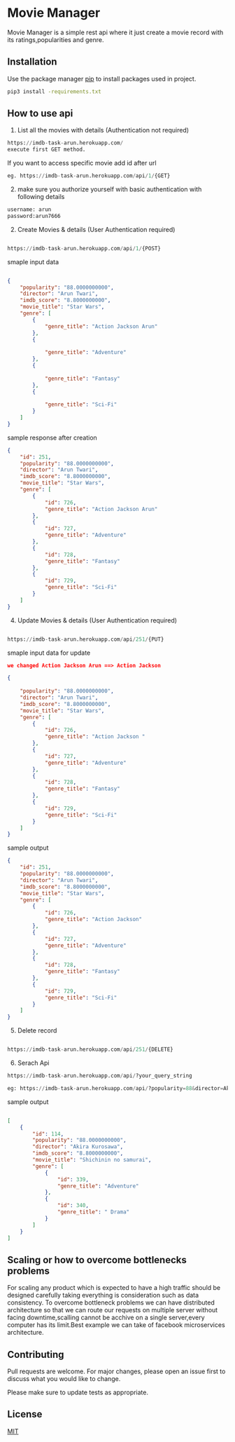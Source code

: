 # Movie Manager

Movie Manager is a simple rest api where it just create a movie record with its ratings,popularities and genre.

## Installation

Use the package manager [pip](https://pip.pypa.io/en/stable/) to install packages used in project.

```bash
pip3 install -requirements.txt
```

## How to use api 
1) List all the movies with details (Authentication not required) 

```python
https://imdb-task-arun.herokuapp.com/
execute first GET method. 
```
If you want to access specific movie add id after url
```python
eg. https://imdb-task-arun.herokuapp.com/api/1/{GET}

```

2) make sure you authorize yourself with basic authentication with following details 
```python
username: arun
password:arun7666

```
2) Create Movies & details (User Authentication required)
```python

https://imdb-task-arun.herokuapp.com/api/1/{POST}

```
smaple input data
```json

{
    "popularity": "88.0000000000",
    "director": "Arun Twari",
    "imdb_score": "8.8000000000",
    "movie_title": "Star Wars",
    "genre": [
        {
            "genre_title": "Action Jackson Arun"
        },
        {
        
            "genre_title": "Adventure"
        },
        {
        
            "genre_title": "Fantasy"
        },
        {
           
            "genre_title": "Sci-Fi"
        }
    ]
}

```

sample response after creation
``` json 
{
    "id": 251,
    "popularity": "88.0000000000",
    "director": "Arun Twari",
    "imdb_score": "8.8000000000",
    "movie_title": "Star Wars",
    "genre": [
        {
            "id": 726,
            "genre_title": "Action Jackson Arun"
        },
        {
            "id": 727,
            "genre_title": "Adventure"
        },
        {
            "id": 728,
            "genre_title": "Fantasy"
        },
        {
            "id": 729,
            "genre_title": "Sci-Fi"
        }
    ]
}

```

4) Update Movies & details (User Authentication required)
```python

https://imdb-task-arun.herokuapp.com/api/251/{PUT}

```
smaple input data for update 
```json
we changed Action Jackson Arun ==> Action Jackson

{
 
    "popularity": "88.0000000000",
    "director": "Arun Twari",
    "imdb_score": "8.8000000000",
    "movie_title": "Star Wars",
    "genre": [
        {
            "id": 726,
            "genre_title": "Action Jackson "
        },
        {
            "id": 727,
            "genre_title": "Adventure"
        },
        {
            "id": 728,
            "genre_title": "Fantasy"
        },
        {
            "id": 729,
            "genre_title": "Sci-Fi"
        }
    ]
}

```
sample output
```json
{
    "id": 251,
    "popularity": "88.0000000000",
    "director": "Arun Twari",
    "imdb_score": "8.8000000000",
    "movie_title": "Star Wars",
    "genre": [
        {
            "id": 726,
            "genre_title": "Action Jackson"
        },
        {
            "id": 727,
            "genre_title": "Adventure"
        },
        {
            "id": 728,
            "genre_title": "Fantasy"
        },
        {
            "id": 729,
            "genre_title": "Sci-Fi"
        }
    ]
}

```
5) Delete record

```python

https://imdb-task-arun.herokuapp.com/api/251/{DELETE}
```
6) Serach Api
``` python 
https://imdb-task-arun.herokuapp.com/api/?your_query_string

eg: https://imdb-task-arun.herokuapp.com/api/?popularity=88&director=Akira Kurosawa

```
sample output
``` json 

[
    {
        "id": 114,
        "popularity": "88.0000000000",
        "director": "Akira Kurosawa",
        "imdb_score": "8.8000000000",
        "movie_title": "Shichinin no samurai",
        "genre": [
            {
                "id": 339,
                "genre_title": "Adventure"
            },
            {
                "id": 340,
                "genre_title": " Drama"
            }
        ]
    }
]

```
## Scaling or how to overcome bottlenecks problems 
For scaling any product which is expected to have a high traffic should be designed carefully taking everything is consideration such as data consistency.
To overcome bottleneck problems we can have distributed architecture so that we can  route our requests on multiple server without facing downtime,scalling cannot be acchive on a single server,every computer has its limit.Best example we can take of facebook microservices architecture.

## Contributing
Pull requests are welcome. For major changes, please open an issue first to discuss what you would like to change.

Please make sure to update tests as appropriate.

## License
[MIT](https://choosealicense.com/licenses/mit/)